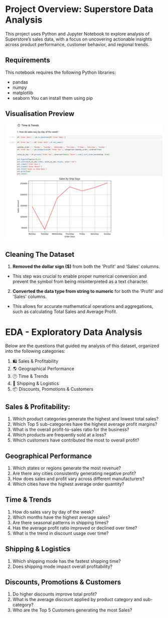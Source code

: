 # Project Overview: Superstore Data Analysis

This project uses Python and Jupyter Notebook to explore analysis of Superstore’s sales data, with a focus on uncovering actionable insights across product performance, customer behavior, 
and regional trends. 

## Requirements
This notebook requires the following Python libraries:
- pandas
- numpy
- matplotlib
- seaborn
You can install them using pip
## Visualisation Preview

![Dashboard](./overview2.0.png)

## Cleaning The Dataset

1.  **Removed the dollar sign ($)** from both the 'Profit' and 'Sales' columns.
   - This step was crucial to enable proper numerical conversion and prevent the symbol from being misinterpreted as a text character.
2.  **Converted the data type from string to numeric** for both the 'Profit' and 'Sales' columns.
   - This allows for accurate mathematical operations and aggregations, such as calculating Total Sales and Average Profit.

# EDA - Exploratory Data Analysis

Below are the questions that guided my analysis of this dataset, organized into the following categories:

1.  🛍️ Sales & Profitability
2.  🌎 Geographical Performance
3.  🕐 Time & Trends
4.  🚚 Shipping & Logistics
5.  📦 Discounts, Promotions & Customers

## Sales & Profitability: 
1. Which product categories generate the highest and lowest total sales?
2. Which Top 5 sub-categories have the highest average profit margins?
3. What is the overall profit-to-sales ratio for the business?
4. Which products are frequently sold at a loss?
5. Which customers have contributed the most to overall profit?

## Geographical Performance
1. Which states or regions generate the most revenue?
2. Are there any cities consistently generating negative profit?
3. How does sales and profit vary across different manufacturers?
4. Which cities have the highest average order quantity?

## Time & Trends
1. How do sales vary by day of the week?
2. Which months have the highest average sales?
3. Are there seasonal patterns in shipping times?
4. Has the average profit ratio improved or declined over time?
5.  What is the trend in discount usage over time?

## Shipping & Logistics
1. Which shipping mode has the fastest shipping time?
2. Does shipping mode impact overall profitability?

## Discounts, Promotions & Customers
1. Do higher discounts improve total profit?
2. What is the average discount applied by product category and sub-category?
3. Who are the Top 5 Customers generating the most Sales?
